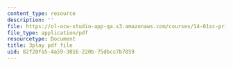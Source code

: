```yaml
---
content_type: resource
description: ''
file: https://ol-ocw-studio-app-qa.s3.amazonaws.com/courses/14-01sc-principles-of-microeconomics-fall-2011/82f20fa54a593016220b75dbcc7b7859_H3_TYEeswuM.pdf
file_type: application/pdf
resourcetype: Document
title: 3play pdf file
uid: 82f20fa5-4a59-3016-220b-75dbcc7b7859
---
```

